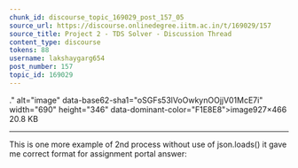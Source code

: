```yaml
---
chunk_id: discourse_topic_169029_post_157_05
source_url: https://discourse.onlinedegree.iitm.ac.in/t/169029/157
source_title: Project 2 - TDS Solver - Discussion Thread
content_type: discourse
tokens: 88
username: lakshaygarg654
post_number: 157
topic_id: 169029
---
```


." alt="image" data-base62-sha1="oSGFs53lVoOwkynOOjjV01McE7i" width="690" height="346" data-dominant-color="F1E8E8">image927×466 20.8 KB

---

This is one more example of 2nd process without use of json.loads() it gave me correct format for assignment portal answer:
